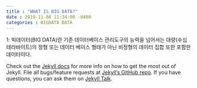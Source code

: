 ```yaml
---
title : "WHAT IS BIG DATA?"
date : 2019-11-08 11:34:00 -0400
categories : BIGDATA DATA
---
```

1: 빅데이터(BIG DATA)란 기존 데이터베이스 관리도구의 능력을 넘어서는 대량(수십 테라바이트)의 정형 또는 데이터 베이스 형태가 아닌 비정형의 데이터 집합 또한 포함한 데이터이다.


Check out the [Jekyll docs][jekyll-docs] for more info on how to get the most out of Jekyll. File all bugs/feature requests at [Jekyll’s GitHub repo][jekyll-gh]. If you have questions, you can ask them on [Jekyll Talk][jekyll-talk].

[jekyll-docs]: https://jekyllrb.com/docs/home
[jekyll-gh]:   https://github.com/jekyll/jekyll
[jekyll-talk]: https://talk.jekyllrb.com/
